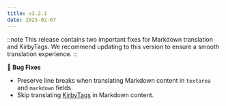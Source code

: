 ```yaml
---
title: v3.2.1
date: 2025-02-07
---
```


::note
This release contains two important fixes for Markdown translation and KirbyTags. We recommend updating to this version to ensure a smooth translation experience.
::

**🐞 Bug Fixes**

- Preserve line breaks when translating Markdown content in `textarea` and `markdown` fields.
- Skip translating [KirbyTags](https://getkirby.com/docs/guide/content/text-formatting#kirbytext) in Markdown content.
